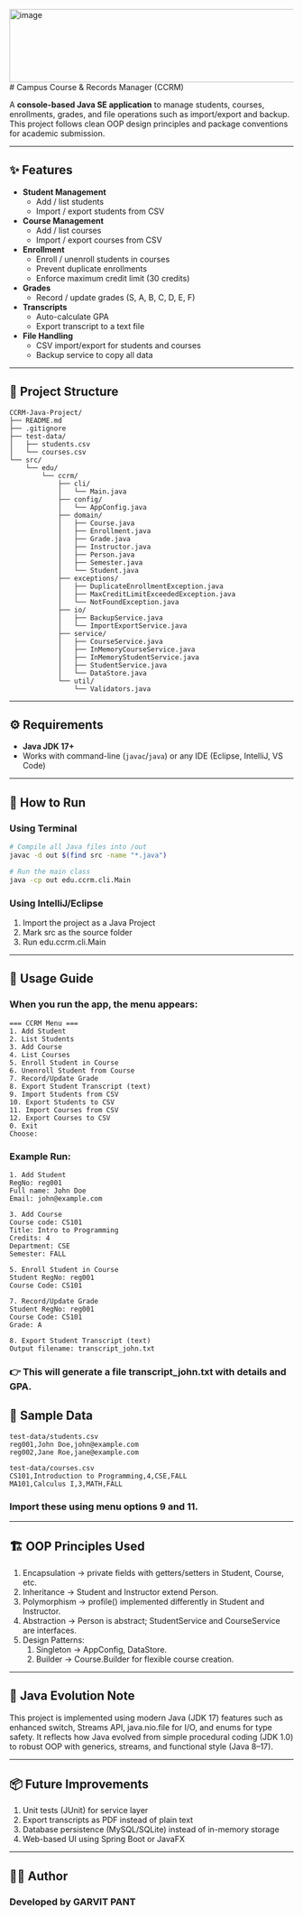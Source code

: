 <img width="1723" height="130" alt="image" src="https://github.com/user-attachments/assets/cfbde876-4b14-4afa-b1cd-dbcd2287b05f" /># Campus Course & Records Manager (CCRM)

A **console-based Java SE application** to manage students, courses, enrollments, grades, and file operations such as import/export and backup.  
This project follows clean OOP design principles and package conventions for academic submission.

---

## ✨ Features

- **Student Management**
  - Add / list students
  - Import / export students from CSV
- **Course Management**
  - Add / list courses
  - Import / export courses from CSV
- **Enrollment**
  - Enroll / unenroll students in courses
  - Prevent duplicate enrollments
  - Enforce maximum credit limit (30 credits)
- **Grades**
  - Record / update grades (S, A, B, C, D, E, F)
- **Transcripts**
  - Auto-calculate GPA
  - Export transcript to a text file
- **File Handling**
  - CSV import/export for students and courses
  - Backup service to copy all data

---

## 📂 Project Structure

```
CCRM-Java-Project/
├── README.md
├── .gitignore
├── test-data/
│   ├── students.csv
│   └── courses.csv
└── src/
    └── edu/
        └── ccrm/
            ├── cli/
            │   └── Main.java
            ├── config/
            │   └── AppConfig.java
            ├── domain/
            │   ├── Course.java
            │   ├── Enrollment.java
            │   ├── Grade.java
            │   ├── Instructor.java
            │   ├── Person.java
            │   ├── Semester.java
            │   └── Student.java
            ├── exceptions/
            │   ├── DuplicateEnrollmentException.java
            │   ├── MaxCreditLimitExceededException.java
            │   └── NotFoundException.java
            ├── io/
            │   ├── BackupService.java
            │   └── ImportExportService.java
            ├── service/
            │   ├── CourseService.java
            │   ├── InMemoryCourseService.java
            │   ├── InMemoryStudentService.java
            │   ├── StudentService.java
            │   └── DataStore.java
            └── util/
                └── Validators.java

```

---

## ⚙️ Requirements

- **Java JDK 17+**
- Works with command-line (`javac`/`java`) or any IDE (Eclipse, IntelliJ, VS Code)

---

## 🚀 How to Run

### Using Terminal
```bash
# Compile all Java files into /out
javac -d out $(find src -name "*.java")

# Run the main class
java -cp out edu.ccrm.cli.Main
```

### Using IntelliJ/Eclipse

1. Import the project as a Java Project
2. Mark src as the source folder
3. Run edu.ccrm.cli.Main

---

## 📖 Usage Guide

### When you run the app, the menu appears:
```
=== CCRM Menu ===
1. Add Student
2. List Students
3. Add Course
4. List Courses
5. Enroll Student in Course
6. Unenroll Student from Course
7. Record/Update Grade
8. Export Student Transcript (text)
9. Import Students from CSV
10. Export Students to CSV
11. Import Courses from CSV
12. Export Courses to CSV
0. Exit
Choose:
```
### Example Run:
```
1. Add Student
RegNo: reg001
Full name: John Doe
Email: john@example.com

3. Add Course
Course code: CS101
Title: Intro to Programming
Credits: 4
Department: CSE
Semester: FALL

5. Enroll Student in Course
Student RegNo: reg001
Course Code: CS101

7. Record/Update Grade
Student RegNo: reg001
Course Code: CS101
Grade: A

8. Export Student Transcript (text)
Output filename: transcript_john.txt
```
### 👉 This will generate a file transcript_john.txt with details and GPA.

## 🧪 Sample Data
```
test-data/students.csv
reg001,John Doe,john@example.com
reg002,Jane Roe,jane@example.com

test-data/courses.csv
CS101,Introduction to Programming,4,CSE,FALL
MA101,Calculus I,3,MATH,FALL

```

### Import these using menu options 9 and 11.

---


## 🏗️ OOP Principles Used

1. Encapsulation → private fields with getters/setters in Student, Course, etc.
2. Inheritance → Student and Instructor extend Person.
3. Polymorphism → profile() implemented differently in Student and Instructor.
4. Abstraction → Person is abstract; StudentService and CourseService are interfaces.
5. Design Patterns:
     1. Singleton → AppConfig, DataStore.
     2. Builder → Course.Builder for flexible course creation.

---

## 📜 Java Evolution Note

This project is implemented using modern Java (JDK 17) features such as enhanced switch, Streams API, java.nio.file for I/O, and enums for type safety.
It reflects how Java evolved from simple procedural coding (JDK 1.0) to robust OOP with generics, streams, and functional style (Java 8–17).

---

## 📦 Future Improvements

1. Unit tests (JUnit) for service layer
2. Export transcripts as PDF instead of plain text
3. Database persistence (MySQL/SQLite) instead of in-memory storage
4. Web-based UI using Spring Boot or JavaFX

---

## 👨‍💻 Author
### Developed by GARVIT PANT

